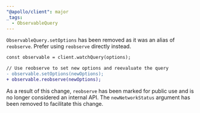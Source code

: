 ```yaml
---
"@apollo/client": major
_tags:
  - ObservableQuery
---
```


`ObservableQuery.setOptions` has been removed as it was an alias of `reobserve`. Prefer using `reobserve` directly instead.

```diff
const observable = client.watchQuery(options);

// Use reobserve to set new options and reevaluate the query
- observable.setOptions(newOptions);
+ observable.reobserve(newOptions);
```

As a result of this change, `reobserve` has been marked for public use and is no longer considered an internal API. The `newNetworkStatus` argument has been removed to facilitate this change.
